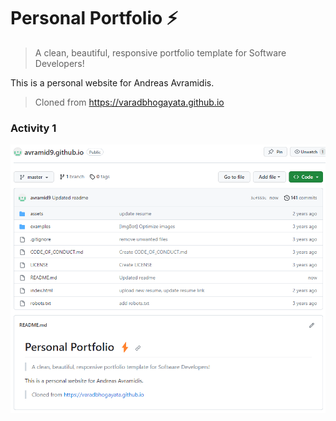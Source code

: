 # Personal Portfolio ⚡️ 
> A clean, beautiful, responsive portfolio template for Software Developers!

This is a personal website for Andreas Avramidis.

> Cloned from https://varadbhogayata.github.io

### Activity 1
![Screenshot](screenshots/activity1.png)